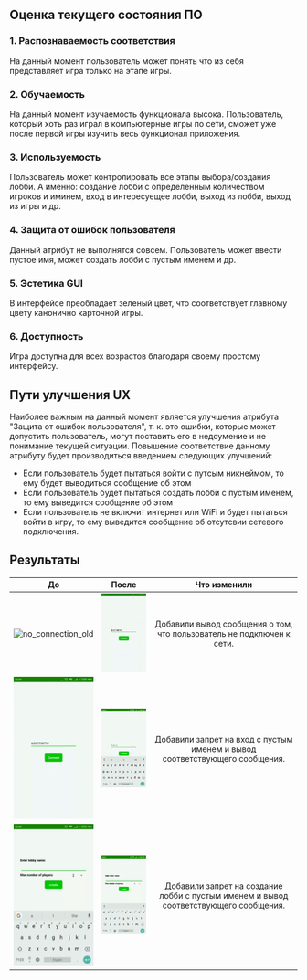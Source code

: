 ## Оценка текущего состояния ПО

### 1. Распознаваемость соответствия

На данный момент пользователь может понять что из себя представляет игра только на этапе игры.

### 2. Обучаемость

На данный момент изучаемость функционала высока. Пользователь, который хоть раз играл в компьютерные игры по сети, сможет уже после первой игры изучить весь функционал приложения.

### 3. Используемость

Пользователь может контролировать все этапы выбора/создания лобби. А именно: создание лобби с определенным количеством игроков и иминем, вход в интересуещее лобби, выход из лобби, выход из игры и др.

### 4. Защита от ошибок пользователя

Данный атрибут не выполнятся совсем. Пользователь может ввести пустое имя, может создать лобби с пустым именем и др.

### 5. Эстетика GUI

В интерфейсе преобладает зеленый цвет, что соответствует главному цвету канонично карточной игры. 

### 6. Доступность

Игра доступна для всех возрастов благодаря своему простому интерфейсу.

## Пути улучшения UX

Наиболее важным на данный момент является улучшения атрибута "Защита от ошибок пользователя", т. к. это ошибки, которые может допустить пользователь, могут поставить его в недоумение и не понимание текущей ситуации. Повышение соответствие данному атрибуту будет производиться введением следующих улучшений:

- Если пользователь будет пытаться войти с путсым никнеймом, то ему будет выводиться сообщение об этом
- Если пользователь будет пытаться создать лобби с пустым именем, то ему выведится сообщение об этом
- Если пользователь не включит интернет или WiFi и будет пытаться войти в игру, то ему выведится сообщение об отсутсвии сетевого подключения.


## Результаты

|                              До                              |                            После                             |                         Что изменили                         |
| :----------------------------------------------------------: | :----------------------------------------------------------: | :----------------------------------------------------------: |
| <img src="no_connection_old.gif" alt="no_connection_old" style="width: 200px;"/> | <img src="no_connection.gif" alt="no_connection" style="width: 200px;"/> | Добавили вывод сообщения о том, что пользователь не подключен к сети. |
| <img src="wrong_nickname_old.gif" alt="wrong_nickname_old" style="width: 200px;"/> | <img src="wrong_nickname.gif" alt="wrong_nickname" style="width: 200px;"/> | Добавили запрет на вход с пустым именем и вывод соответствующего сообщения. |
| <img src="wrong_lobby_name_old.gif" alt="wrong_lobby_name_old" style="width: 200px;"/> | <img src="wrong_lobby_name.gif" alt="wrong_lobby_name" style="width: 200px;"/> | Добавили запрет на создание лобби с пустым именем и вывод соответствующего сообщения. |
